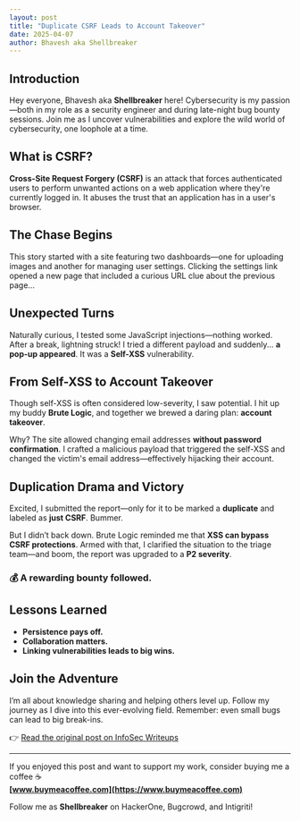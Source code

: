 ```yaml
---
layout: post
title: "Duplicate CSRF Leads to Account Takeover"
date: 2025-04-07
author: Bhavesh aka Shellbreaker
---
```


## Introduction

Hey everyone, Bhavesh aka **Shellbreaker** here! Cybersecurity is my passion—both in my role as a security engineer and during late-night bug bounty sessions. Join me as I uncover vulnerabilities and explore the wild world of cybersecurity, one loophole at a time.

## What is CSRF?

**Cross-Site Request Forgery (CSRF)** is an attack that forces authenticated users to perform unwanted actions on a web application where they're currently logged in. It abuses the trust that an application has in a user's browser.

## The Chase Begins

This story started with a site featuring two dashboards—one for uploading images and another for managing user settings. Clicking the settings link opened a new page that included a curious URL clue about the previous page...

## Unexpected Turns

Naturally curious, I tested some JavaScript injections—nothing worked. After a break, lightning struck! I tried a different payload and suddenly... **a pop-up appeared**. It was a **Self-XSS** vulnerability.

## From Self-XSS to Account Takeover

Though self-XSS is often considered low-severity, I saw potential. I hit up my buddy **Brute Logic**, and together we brewed a daring plan: **account takeover**.

Why? The site allowed changing email addresses **without password confirmation**. I crafted a malicious payload that triggered the self-XSS and changed the victim's email address—effectively hijacking their account.

## Duplication Drama and Victory

Excited, I submitted the report—only for it to be marked a **duplicate** and labeled as **just CSRF**. Bummer.

But I didn’t back down. Brute Logic reminded me that **XSS can bypass CSRF protections**. Armed with that, I clarified the situation to the triage team—and boom, the report was upgraded to a **P2 severity**.

### 💰 A rewarding bounty followed.

## Lessons Learned

- **Persistence pays off.**
- **Collaboration matters.**
- **Linking vulnerabilities leads to big wins.**

## Join the Adventure

I’m all about knowledge sharing and helping others level up. Follow my journey as I dive into this ever-evolving field. Remember: even small bugs can lead to big break-ins.

👉 [Read the original post on InfoSec Writeups](https://infosecwriteups.com/duplicate-csrf-leads-to-26c1ddc71dc5)

---

If you enjoyed this post and want to support my work, consider buying me a coffee ☕️  
**[www.buymeacoffee.com](https://www.buymeacoffee.com)**

Follow me as **Shellbreaker** on HackerOne, Bugcrowd, and Intigriti!
